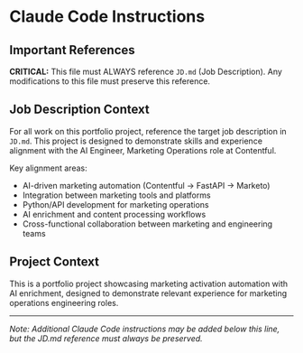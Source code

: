 # Claude Code Instructions

## Important References

**CRITICAL:** This file must ALWAYS reference `JD.md` (Job Description). Any modifications to this file must preserve this reference.

## Job Description Context

For all work on this portfolio project, reference the target job description in `JD.md`. This project is designed to demonstrate skills and experience alignment with the AI Engineer, Marketing Operations role at Contentful.

Key alignment areas:
- AI-driven marketing automation (Contentful → FastAPI → Marketo)
- Integration between marketing tools and platforms
- Python/API development for marketing operations
- AI enrichment and content processing workflows
- Cross-functional collaboration between marketing and engineering teams

## Project Context

This is a portfolio project showcasing marketing activation automation with AI enrichment, designed to demonstrate relevant experience for marketing operations engineering roles.

---

*Note: Additional Claude Code instructions may be added below this line, but the JD.md reference must always be preserved.*
